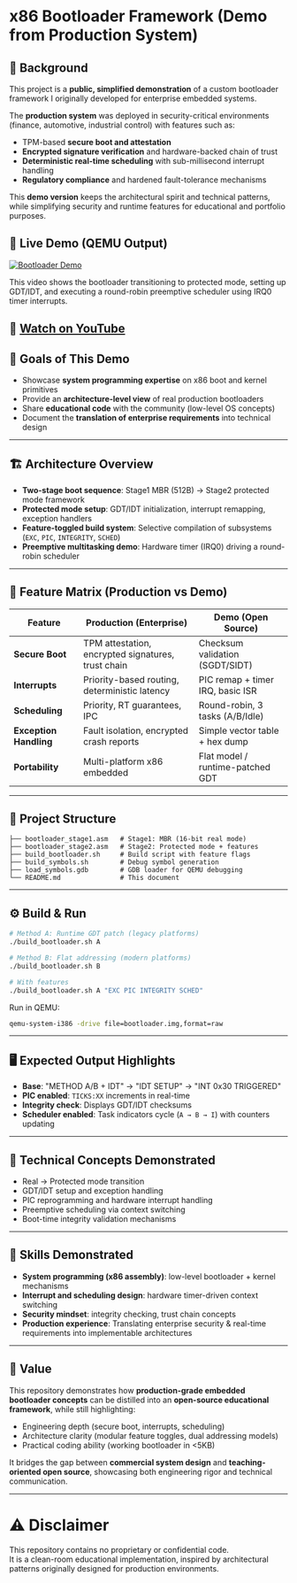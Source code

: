 # x86 Bootloader Framework (Demo from Production System)

## 📌 Background
This project is a **public, simplified demonstration** of a custom bootloader framework I originally developed for enterprise embedded systems.  

The **production system** was deployed in security-critical environments (finance, automotive, industrial control) with features such as:  
- TPM-based **secure boot and attestation**  
- **Encrypted signature verification** and hardware-backed chain of trust  
- **Deterministic real-time scheduling** with sub-millisecond interrupt handling  
- **Regulatory compliance** and hardened fault-tolerance mechanisms  

This **demo version** keeps the architectural spirit and technical patterns, while simplifying security and runtime features for educational and portfolio purposes.

## 🔧 Live Demo (QEMU Output)

[![Bootloader Demo](https://img.youtube.com/vi/hBKiy3F3aRk/hqdefault.jpg)](https://youtu.be/hBKiy3F3aRk)

This video shows the bootloader transitioning to protected mode, setting up GDT/IDT, and executing a round-robin preemptive scheduler using IRQ0 timer interrupts.

🔗 [Watch on YouTube](https://youtu.be/hBKiy3F3aRk)
---

## 🎯 Goals of This Demo
- Showcase **system programming expertise** on x86 boot and kernel primitives  
- Provide an **architecture-level view** of real production bootloaders  
- Share **educational code** with the community (low-level OS concepts)  
- Document the **translation of enterprise requirements** into technical design  

---

## 🏗️ Architecture Overview
- **Two-stage boot sequence**: Stage1 MBR (512B) → Stage2 protected mode framework  
- **Protected mode setup**: GDT/IDT initialization, interrupt remapping, exception handlers  
- **Feature-toggled build system**: Selective compilation of subsystems (`EXC`, `PIC`, `INTEGRITY`, `SCHED`)  
- **Preemptive multitasking demo**: Hardware timer (IRQ0) driving a round-robin scheduler  

---

## 🔑 Feature Matrix (Production vs Demo)

| Feature              | Production (Enterprise)                          | Demo (Open Source)                     |
|----------------------|--------------------------------------------------|----------------------------------------|
| **Secure Boot**      | TPM attestation, encrypted signatures, trust chain | Checksum validation (SGDT/SIDT)         |
| **Interrupts**       | Priority-based routing, deterministic latency    | PIC remap + timer IRQ, basic ISR        |
| **Scheduling**       | Priority, RT guarantees, IPC                     | Round-robin, 3 tasks (A/B/Idle)         |
| **Exception Handling** | Fault isolation, encrypted crash reports        | Simple vector table + hex dump          |
| **Portability**      | Multi-platform x86 embedded                      | Flat model / runtime-patched GDT        |

---

## 📂 Project Structure
```
├── bootloader_stage1.asm   # Stage1: MBR (16-bit real mode)
├── bootloader_stage2.asm   # Stage2: Protected mode + features
├── build_bootloader.sh     # Build script with feature flags
├── build_symbols.sh        # Debug symbol generation
├── load_symbols.gdb        # GDB loader for QEMU debugging
└── README.md               # This document
```

---

## ⚙️ Build & Run
```bash
# Method A: Runtime GDT patch (legacy platforms)
./build_bootloader.sh A

# Method B: Flat addressing (modern platforms)
./build_bootloader.sh B

# With features
./build_bootloader.sh A "EXC PIC INTEGRITY SCHED"
```

Run in QEMU:  
```bash
qemu-system-i386 -drive file=bootloader.img,format=raw
```

---

## 🖥️ Expected Output Highlights
- **Base**: "METHOD A/B + IDT" → "IDT SETUP" → "INT 0x30 TRIGGERED"  
- **PIC enabled**: `TICKS:XX` increments in real-time  
- **Integrity check**: Displays GDT/IDT checksums  
- **Scheduler enabled**: Task indicators cycle (`A → B → I`) with counters updating  

---

## 🧩 Technical Concepts Demonstrated
- Real → Protected mode transition  
- GDT/IDT setup and exception handling  
- PIC reprogramming and hardware interrupt handling  
- Preemptive scheduling via context switching  
- Boot-time integrity validation mechanisms  

---

## 🚀 Skills Demonstrated
- **System programming (x86 assembly)**: low-level bootloader + kernel mechanisms  
- **Interrupt and scheduling design**: hardware timer-driven context switching  
- **Security mindset**: integrity checking, trust chain concepts  
- **Production experience**: Translating enterprise security & real-time requirements into implementable architectures  

---

## 📌 Value
This repository demonstrates how **production-grade embedded bootloader concepts** can be distilled into an **open-source educational framework**, while still highlighting:  
- Engineering depth (secure boot, interrupts, scheduling)  
- Architecture clarity (modular feature toggles, dual addressing models)  
- Practical coding ability (working bootloader in <5KB)  

It bridges the gap between **commercial system design** and **teaching-oriented open source**, showcasing both engineering rigor and technical communication.  

---

# ⚠️ Disclaimer  
This repository contains no proprietary or confidential code.  
It is a clean-room educational implementation, inspired by architectural 
patterns originally designed for production environments.
